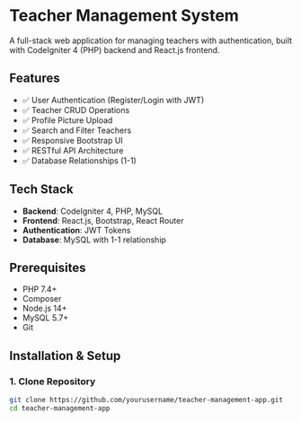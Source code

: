 # Teacher Management System

A full-stack web application for managing teachers with authentication, built with CodeIgniter 4 (PHP) backend and React.js frontend.

## Features

- ✅ User Authentication (Register/Login with JWT)
- ✅ Teacher CRUD Operations
- ✅ Profile Picture Upload
- ✅ Search and Filter Teachers
- ✅ Responsive Bootstrap UI
- ✅ RESTful API Architecture
- ✅ Database Relationships (1-1)

## Tech Stack

- **Backend**: CodeIgniter 4, PHP, MySQL
- **Frontend**: React.js, Bootstrap, React Router
- **Authentication**: JWT Tokens
- **Database**: MySQL with 1-1 relationship

## Prerequisites

- PHP 7.4+
- Composer
- Node.js 14+
- MySQL 5.7+
- Git

## Installation & Setup

### 1. Clone Repository
```bash
git clone https://github.com/yourusername/teacher-management-app.git
cd teacher-management-app